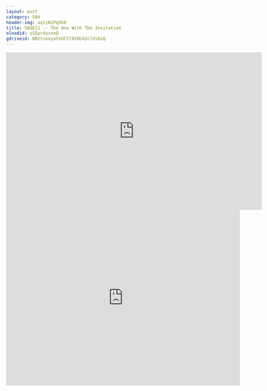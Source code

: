 ```yaml
---
layout: post 
category: S04 
header-img: aq1jNiPq5h8 
title: S04E21 -- The One With The Invitation 
oloadid: ySEprduzxeQ 
gdriveid: 0B2tsexyaYxGCYl9tQU43clVsQzQ 
--- 
```

<!--more--> 
<iframe src='https://openload.co/embed/ySEprduzxeQ/' width='700' height='430' frameborder='0' scrolling='no' allowfullscreen='allowfullscreen'></iframe> 
<iframe src='https://drive.google.com/file/d/0B2tsexyaYxGCYl9tQU43clVsQzQ/preview' width='640' height='480' frameborder='0' scrolling='no' allowfullscreen='allowfullscreen'></iframe> 
